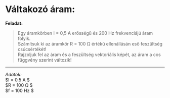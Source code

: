 # Váltakozó áram:  

**Feladat:**  

>Egy áramkörben I = 0,5 A erősségű és 200 Hz frekvenciájú áram folyik.  
>Számítsuk ki az áramkör R = 100 Ω értékű ellenállásán eső feszültség csúcsértékét!  
>Rajzoljuk fel az áram és a feszültség vektoriális képét, az áram a cos függvény szerint változik!  

---   

*Adatok:*  
$I = 0.5 A $   
$R = 100 Ω $     
$f = 100 Hz $     
